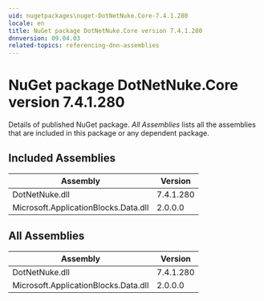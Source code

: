 ```yaml
---
uid: nugetpackages\nuget-DotNetNuke.Core-7.4.1.280
locale: en
title: NuGet package DotNetNuke.Core version 7.4.1.280
dnnversion: 09.04.03
related-topics: referencing-dnn-assemblies
---
```


# NuGet package DotNetNuke.Core version 7.4.1.280
Details of published NuGet package.
*All Assemblies* lists all the assemblies that are included in this package or any dependent package.

## Included Assemblies

|Assembly|Version|
|---|---|
|DotNetNuke.dll|7.4.1.280|
|Microsoft.ApplicationBlocks.Data.dll|2.0.0.0|

## All Assemblies

|Assembly|Version|
|---|---|
|DotNetNuke.dll|7.4.1.280|
|Microsoft.ApplicationBlocks.Data.dll|2.0.0.0|

